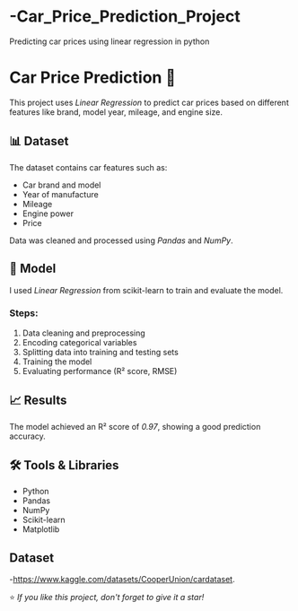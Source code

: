 # -Car_Price_Prediction_Project
Predicting car prices using linear regression in python 
# Car Price Prediction 🚗

This project uses *Linear Regression* to predict car prices based on different features like brand, model year, mileage, and engine size.

## 📊 Dataset
The dataset contains car features such as:
- Car brand and model  
- Year of manufacture  
- Mileage  
- Engine power  
- Price  

Data was cleaned and processed using *Pandas* and *NumPy*.

## 🧠 Model
I used *Linear Regression* from scikit-learn to train and evaluate the model.

### Steps:
1. Data cleaning and preprocessing  
2. Encoding categorical variables  
3. Splitting data into training and testing sets  
4. Training the model  
5. Evaluating performance (R² score, RMSE)

## 📈 Results
The model achieved an R² score of *0.97*, showing a good prediction accuracy.

## 🛠 Tools & Libraries
- Python  
- Pandas  
- NumPy  
- Scikit-learn  
- Matplotlib  

## Dataset 
-https://www.kaggle.com/datasets/CooperUnion/cardataset.


⭐ *If you like this project, don't forget to give it a star!*
